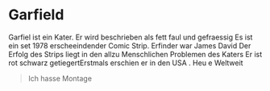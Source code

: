 # Garfield

Garfiel ist ein Kater. Er wird beschrieben als fett faul und gefraessig
Es ist ein set 1978 erscheeindender Comic Strip. Erfinder war James David 
Der Erfolg des Strips liegt in den allzu Menschlichen Problemen des Katers
Er ist rot schwarz getiegertErstmals erschien er in den USA . Heu e Weltweit

> Ich hasse Montage